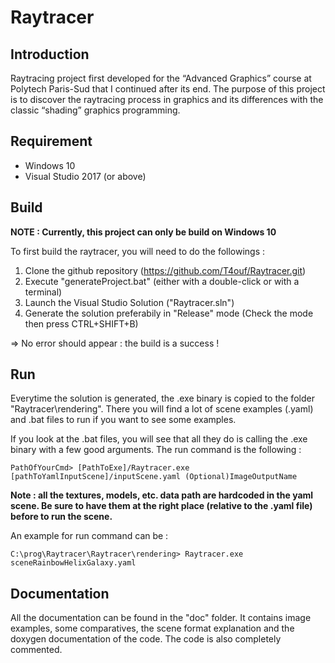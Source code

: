 # Raytracer

## Introduction
Raytracing project first developed for the “Advanced Graphics” course at Polytech Paris-Sud that I continued after its end. The purpose of this project is to discover the raytracing process in graphics and its differences with the classic “shading” graphics programming.

## Requirement

* Windows 10
* Visual Studio 2017 (or above)

## Build

**NOTE : Currently, this project can only be build on Windows 10**

To first build the raytracer, you will need to do the followings : 
1. Clone the  github repository (https://github.com/T4ouf/Raytracer.git)
2. Execute "generateProject.bat" (either with a double-click or with a terminal)
3. Launch the Visual Studio Solution ("Raytracer.sln")
4. Generate the solution preferabily in "Release" mode (Check the mode then press CTRL+SHIFT+B)

=> No error should appear : the build is a success !

## Run

Everytime the solution is generated, the .exe binary is copied to the folder "Raytracer\rendering\". There you will find a lot of scene examples (.yaml) and .bat files to run if you want to see some examples.

If you look at the .bat files, you will see that all they do is calling the .exe binary with a few good arguments. The run command is the following : 
```console
PathOfYourCmd> [PathToExe]/Raytracer.exe [pathToYamlInputScene]/inputScene.yaml (Optional)ImageOutputName
```
**Note : all the textures, models, etc. data path are hardcoded in the yaml scene. Be sure to have them at the right place (relative to the .yaml file) before to run the scene.**

An example for run command can be : 
```console
C:\prog\Raytracer\Raytracer\rendering> Raytracer.exe sceneRainbowHelixGalaxy.yaml
```
 
 ## Documentation
 
 All the documentation can be found in the "doc\" folder. It contains image examples, some comparatives, the scene format explanation and the doxygen documentation of the code. The code is also completely commented.